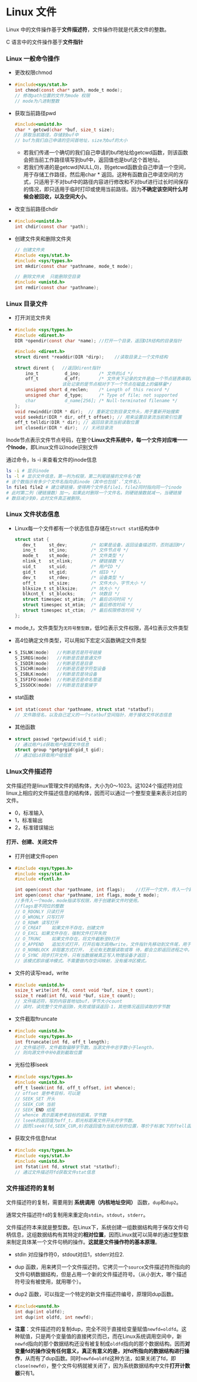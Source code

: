 # Linux 文件

Linux 中的文件操作基于**文件描述符**，文件操作符就是代表文件的整数。

C 语言中的文件操作基于**文件指针**

### Linux 一般命令操作

- 更改权限chmod

- ```c
  #include<sys/stat.h>
  int chmod(const char* path, mode_t mode);
  // 修改path位置的文件为mode 权限
  // mode为八进制整数
  ```

- 获取当前路径pwd

  ```c
  #include<unistd.h>
  char * getcwd(char *buf, size_t size);
  // 获取当前路径，存储到buf中
  // buf为我们自己申请的空间首地址，size为buf的大小
  ```

  - 若我们传递一个确切的我们自己申请的buf地址给getcwd函数，则该函数会把当前工作路径填写到buf中，返回值也是buf这个首地址。
  - 若我们传递的是getcwd(NULL,0)，则getcwd函数会自己申请一个空间，用于存储工作路径，然后用char * 返回。这种有函数自己申请空间的方式，只适用于不对buf中的路径内容进行修改和不对buf进行过长时间保存的情况，即只适用于临时打印或使用当前路径。因为**不确定该空间什么时候会被回收，以及空间大小**。

- 改变当前路径chdir

- ```c
  #include<unistd.h>
  int chdir(const char *path);
  ```

- 创建文件夹和删除文件夹

  ```c
  // 创建文件夹
  #include <sys/stat.h>
  #include <sys/types.h>
  int mkdir(const char *pathname, mode_t mode);
  
  // 删除文件夹  只能删除空目录
  #include <unistd.h>
  int rmdir(const char *pathname);
  ```

  

### Linux 目录文件

- 打开浏览文件夹

- ```c
  #include <sys/types.h>
  #include <dirent.h>
  DIR *opendir(const char *name); //打开一个目录，返回DIR结构的目录指针
  
  #include <dirent.h>
  struct dirent *readdir(DIR *dirp);	//读取目录上一个文件结构
         
  struct dirent {	//返回dirent指针              
      ino_t          d_ino;       /* 文件的id */               
      off_t          d_off;       /* 文件夹下记录的文件是由一个节点链表串联起来的
      				该处记录的是节点相对于下一个节点在磁盘上的偏移量*/           		
      unsigned short d_reclen;    /* Length of this record */
      unsigned char  d_type;      /* Type of file; not supported
      char           d_name[256]; /* Null-terminated filename */
  };
  void rewinddir(DIR * dir);  // 重新定位到目录文件头，用于重新开始搜索
  void seekdir(DIR * dir, off_t offset); // 用来设置目录流当前索引位置
  off_t telldir(DIR * dir); // 返回目录流当前读取位置
  int closedir(DIR * dir);  // 关闭目录流
  ```



Inode节点表示文件节点号码，在整个**Linux文件系统中，每一个文件对应唯一一个Inode**，即Linux文件以Inode识别文件

通过命令，ls -i 来查看文件的inode信息

```bash
ls -i # 显示inode
ls -l # 显示文件信息，第一列为权限，第二列尾链接的文件名个数
# 该个数指示有多少个文件名指向该inode（其中也包括‘.’文件名）。
ln file1 file2 # 建立硬链接，使得两个文件名file1，file2同时指向同一个inode
# 此时第二列（硬链接数）加一。如果此时删除一个文件名，则硬链接数就减一，当硬链接
# 数目减少到0，此时文件真正被删除。
```

### Linux 文件状态信息

- Linux每一个文件都有一个状态信息存储在```struct stat```结构体中

  ```c
  struct stat {
     dev_t     st_dev;         /* 如果是设备，返回设备描述符，否则返回0*/
     ino_t     st_ino;         /* 文件节点号 */
     mode_t    st_mode;        /* 文件类型 */
     nlink_t   st_nlink;       /* 硬链接数 */
     uid_t     st_uid;         /* 用户ID */
     gid_t     st_gid;         /* 组ID */
     dev_t     st_rdev;        /* 设备类型 */
     off_t     st_size;        /* 文件大小，字节大小 */
     blksize_t st_blksize;     /* 块大小 */
     blkcnt_t  st_blocks;      /* 块数目 */
     struct timespec st_atim;  /* 最后访问时间 */
     struct timespec st_mtim;  /* 最后修改时间 */
     struct timespec st_ctim;  /* 最后权限修改时间 */
  };
  
  ```

-  mode_t，文件类型为```无符号整型数```，低9位表示文件权限，高4位表示文件类型

  - 高4位确定文件类型，可以用如下宏定义函数确定文件类型

  - ```c
    S_ISLNK(mode)	//判断是否是符号链接
    S_ISREG(mode)	//判断是否是普通文件
    S_ISDIR(mode)	//判断是否是目录
    S_ISCHR(mode)	//判断是否是字符型设备
    S_ISBLK(mode)	//判断是否是块设备
    S_ISFIFO(mode)	//判断是否是命名管道
    S_ISSOCK(mode)	//判断是否是套接字
    ```

    

- stat函数

- ```c
  int stat(const char *pathname, struct stat *statbuf);
  // 文件路径名，以及自己定义的一个statbuf空间指针，用于接收文件状态信息
  ```

- 其他函数

- ```c
  struct passwd *getpwuid(uid_t uid);
  // 通过用户id获取用户配置文件信息
  struct group *getgrgid(gid_t gid);
  // 通过组id获取用户组信息
  ```

### LInux文件描述符

文件描述符是linux管理文件的结构体，大小为0～1023。这1024个描述符对应linux上相应的文件描述信息的结构体，因而可以通过一个整型变量来表示对应的文件。

- 0，标准输入
- 1，标准输出
- 2，标准错误输出

#### 打开、创建、关闭文件

- 打开创建文件open

- ```c
  #include <sys/types.h>
  #include <sys/stat.h>
  #include <fcntl.h>
  
  int open(const char *pathname, int flags);	//打开一个文件，传入一个路径，一个打开标志
  int open(const char *pathname, int flags, mode_t mode); 
  //多传入一个mode，mode指读写权限，用于创建新文件时使用。
  //flags是不同位的整数
  // O_RDONLY 只读打开
  // O_WRONLY 只写打开
  // O_RDWR	读写打开
  // O_CREAT	如果文件不存在，创建文件
  // O_EXCL	如果文件存在，强制文件打开失败
  // O_TRUNC	如果文件存在，将文件截断至0打开
  // O_APPEND	追加方式打开，打开后每次调用write，文件指针先移动到文件尾，用于多进程写。它与WR区别类似于标准C的写与追加的区别。
  // O_NONBLOCK 非阻塞方式打开， 无论有无数据读取或等 待，都会立即返回进程之中。
  // O_SYNC	同步打开文件，只有当数据被真正写入物理设备才返回；
  // 该模式即非缓冲模式。不需要做内存空间映射，没有缓冲区模式。
  ```

- 文件的读写read，write

- ```c
  #include <unistd.h>
  ssize_t write(int fd, const void *buf, size_t count);
  ssize_t read(int fd, void *buf, size_t count);
  // 文件描述符，写的内容首地址buf，字节大小count
  // 读时，读完整个文件返回0，失败或错误返回-1，其他情况返回读取的字节数
  ```

- 文件截取ftruncate

- ```c
  #include <unistd.h>
  #include <sys/types.h>
  int ftruncate(int fd, off_t length);
  // 文件描述符，文件截取偏移字节数。当源文件中总字数小于length，
  // 则向源文件中补0直到截取位置
  ```

- 光标位移lseek

- ```c
  #include <sys/types.h>
  #include <unistd.h>
  off_t lseek(int fd, off_t offset, int whence);
  // offset 是参考目标，可以是
  // SEEK_SET 开头
  // SEEK_CUR 当前
  // SEEK_END 结尾
  // whence 表示距离参考目标的距离，字节数
  // lseek的返回值为off_t，即光标距离文件开头的字节数。
  // 因而lseek(fd,SEEK_CUR,0)的返回值为当前光标的位置，等价于标准C下的ftell函数
  ```

- 获取文件信息fstat

- ```c
  #include <sys/types.h>
  #include <sys/stat.h>
  #include <unistd.h>
  int fstat(int fd, struct stat *statbuf);
  // 通过文件描述符fd获取文件stat信息
  ```


### 文件描述符的复制

文件描述符的复制，需要用到 **系统调用（内核地址空间）** 函数，```dup```和```dup2```。

通常文件描述符```fd```的复制用来重定向```stdin```，```stdout```，```stderr```。

文件描述符本来就是整型数。在Linux下，系统创建一组数据结构用于保存文件句柄信息，这组数据结构有其特定的**相对位置**，因而Linux就可以简单的通过整型数来制定具体某一个文件句柄的操作。**这就是文件操作符的基本原理**。

- stdin 对应操作符0，stdout对应1，stderr对应2.

- dup 函数，用来拷贝一个文件描述符。它拷贝一个```source```文件描述符所指向的文件句柄数据结构，但是占用一个新的文件描述符号。（从小到大，哪个描述符号没有被使用，就用哪个）。

- dup2 函数，可以指定一个特定的新文件描述符编号，原理同dup函数。

- ```c
  #include<unstd.h>
  int dup(int oldfd);
  int dup(int oldfd, int newfd);
  ```

- **注意**：文件描述符的复制dup，完全不同于直接给变量赋值```newfd=oldfd```。这种赋值，只是两个变量值的直接拷贝而已，而在Linux系统调用空间中，新```newfd```指向的那个数据结构还没有被复制成```oldfd```指向的那个数据结构。因而**对变量fd的操作没有任何意义，真正有意义的是，对fd所指向的数据结构进行操作**，从而有了dup函数。同时```newfd=oldfd```这种方法，如果关闭了fd，即```close(newfd)```，整个文件句柄就被关闭了，因为系统数据结构中文件**打开计数器**只有1。